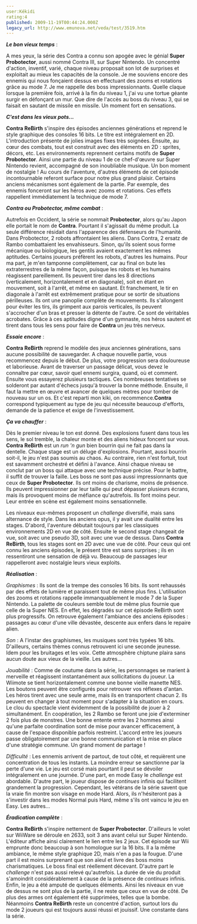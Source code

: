 ```yaml
---
user:Kékidi
rating:4
published: 2009-11-19T00:44:24.000Z
legacy_url: http://www.emunova.net/veda/test/3519.htm
---
```

_**Le bon vieux temps**_ :  

A mes yeux, la série des Contra a connu son apogée avec le génial **Super Probotector**, aussi nommé Contra III, sur Super Nintendo. Un concentré d'action, inventif, varié, chaque niveau proposait son lot de surprises et exploitait au mieux les capacités de la console. Je me souviens encore des ennemis qui nous fonçaient dessus en effectuant des zooms et rotations grâce au mode 7\. Je me rappelle des boss impressionnants. Quelle claque lorsque la première fois, arrivé à la fin du niveau 1, j'ai vu une tortue géante surgir en défonçant un mur. Que dire de l'accès au boss du niveau 3, qui se faisait en sautant de missile en missile. Un moment fort en sensations.  

  

_**C'est dans les vieux pots...**_  

**Contra ReBirth** s'inspire des épisodes anciennes générations et reprend le style graphique des consoles 16 bits. Le titre est intégralement en 2D. L'introduction présente de jolies images fixes très soignées. Ensuite, au cœur des combats, tout est construit avec des éléments en 2D : sprites, décors, etc. Les environnements reprennent certains motifs de **Super Probotector**. Ainsi une partie du niveau 1 de ce chef-d'œuvre sur Super Nintendo revient, accompagné de son inoubliable musique. Un bon moment de nostalgie ! Au cours de l'aventure, d'autres éléments de cet épisode incontournable referont surface pour notre plus grand plaisir. Certains anciens mécanismes sont également de la partie. Par exemple, des ennemis fonceront sur les héros avec zooms et rotations. Ces effets rappellent immédiatement la technique de mode 7\.  

  

_**Contra ou Probotector, même combat**_ :  

Autrefois en Occident, la série se nommait **Probotector**, alors qu'au Japon elle portait le nom de **Contra**. Pourtant il s'agissait du même produit. La seule différence résidait dans l'apparence des défenseurs de l'humanité. Dans Probotector, 2 robots affrontaient les aliens. Dans Contra, 2 ersatz de Rambo combattaient les envahisseurs. Sinon, qu'ils soient sous forme mécanique ou biologique, les gentils avaient exactement les mêmes aptitudes. Certains joueurs préfèrent les robots, d'autres les humains. Pour ma part, je m'en tamponne complètement, car au final on bute les extraterrestres de la même façon, puisque les robots et les humains réagissent pareillement. Ils peuvent tirer dans les 8 directions (verticalement, horizontalement et en diagonale), soit en étant en mouvement, soit à l'arrêt, et même en sautant. Et franchement, le tir en diagonale à l'arrêt est extrêmement pratique pour se sortir de situations périlleuses. Ils ont une panoplie complète de mouvements. Ils s'allongent pour éviter les tirs, ils grimpent aux parois verticales, ils peuvent s'accrocher d'un bras et presser la détente de l'autre. Ce sont de véritables acrobates. Grâce à ces aptitudes digne d'un gymnaste, nos héros sautent et tirent dans tous les sens pour faire de **Contra** un jeu très nerveux.  

  

_**Essaie encore**_ :  

**Contra ReBirth** reprend le modèle des jeux anciennes générations, sans aucune possibilité de sauvegarder. A chaque nouvelle partie, vous recommencez depuis le début. De plus, votre progression sera douloureuse et laborieuse. Avant de traverser un passage délicat, vous devez le connaître par cœur, savoir quel ennemi surgira, quand, où et comment. Ensuite vous essayerez plusieurs tactiques. Ces nombreuses tentatives se solderont par autant d'échecs jusqu'à trouver la bonne méthode. Ensuite, il faut la mettre en œuvre et avancer de quelques mètres pour tomber de nouveau sur un os. Et c'est reparti mon kiki, on recommence.**Contra** correspond typiquement au type de jeu qui nécessite beaucoup d'efforts, demande de la patience et exige de l'investissement.  

  

_**Ça va chauffer**_ :  

Dès le premier niveau le ton est donné. Des explosions fusent dans tous les sens, le sol tremble, la chaleur monte et des aliens hideux foncent sur vous. **Contra ReBirth** est un _run 'n gun_ bien bourrin qui ne fait pas dans la dentelle. Chaque stage est un déluge d'explosions. Pourtant, aussi bourrin soit-il, le jeu n'est pas soumis au chaos. Au contraire, rien n'est fortuit, tout est savamment orchestré et défini à l'avance. Ainsi chaque niveau se conclut par un boss qui attaque avec une technique précise. Pour le battre, il suffit de trouver la faille. Les boss ne sont pas aussi impressionnants que ceux de **Super Probotector**. Ils ont moins de charisme, moins de présence. Ils peuvent impressionner par leur taille qui peut dépasser plusieurs écrans, mais ils provoquent moins de méfiance qu'autrefois. Ils font moins peur. Leur entrée en scène est également moins sensationnelle.  

  

Les niveaux eux-mêmes proposent un _challenge_ diversifié, mais sans alternance de style. Dans les anciens opus, il y avait une dualité entre les stages. D'abord, l'aventure débutait toujours par les classiques environnements 2D en vue de côté. Ensuite le second stage changeait de vue, soit avec une pseudo 3D, soit avec une vue de dessus. Dans **Contra ReBirth**, tous les stages sont en 2D avec une vue de côté. Pour ceux qui ont connu les anciens épisodes, le présent titre est sans surprises ; ils en ressentiront une sensation de déjà vu. Beaucoup de passages leur rappelleront avec nostalgie leurs vieux exploits.  

  

_**Réalisation**_ :  

_Graphismes_ : Ils sont de la trempe des consoles 16 bits. Ils sont rehaussés par des effets de lumière et paraissent tout de même plus fins. L'utilisation des zooms et rotations rappelle immanquablement le mode 7 de la Super Nintendo. La palette de couleurs semble tout de même plus fournie que celle de la Super NES. En effet, les dégradés sur cet épisode ReBirth sont plus progressifs. On retrouve également l'ambiance des anciens épisodes : passages au cœur d'une ville dévastée, descente aux enfers dans le repaire alien.  

  

_Son_ : A l'instar des graphismes, les musiques sont très typées 16 bits. D'ailleurs, certains thèmes connus retrouvent ici une seconde jeunesse. Idem pour les bruitages et les voix. Cette atmosphère chiptune plaira sans aucun doute aux vieux de la vieille. Les autres...  

  

_Jouabilité_ : Comme de coutume dans la série, les personnages se marient à merveille et réagissent instantanément aux sollicitations du joueur. La Wiimote se tient horizontalement comme une bonne vieille manette NES. Les boutons peuvent être configurés pour retrouver vos réflexes d'antan. Les héros tirent avec une seule arme, mais ils en transportent chacun 2\. Ils peuvent en changer à tout moment pour s'adapter à la situation en cours. Le clou du spectacle vient évidemment de la possibilité de jouer à 2 simultanément. En coopération, les 2 Rambo se feront une joie d'exterminer 2 fois plus de monstres. Une bonne entente entre les 2 hommes ainsi qu'une parfaite coordination sont de mise pour avancer efficacement, à cause de l'espace disponible parfois restreint. L'accord entre les joueurs passe obligatoirement par une bonne communication et la mise en place d'une stratégie commune. Un grand moment de partage !  

  

_Difficulté_ : Les ennemis arrivent de partout, de tout côté, et requièrent une concentration de tous les instants. La moindre erreur se sanctionne par la perte d'une vie. Le jeu est corsé mais pourtant il peut se dévoiler intégralement en une journée. D'une part, en mode Easy le _challenge_ est abordable. D'autre part, le joueur dispose de _continues_ infinis qui facilitent grandement la progression. Cependant, les vétérans de la série savent que la vraie fin montre son visage en mode Hard. Alors, ils n'hésiteront pas à s'investir dans les modes Normal puis Hard, même s'ils ont vaincu le jeu en Easy. Les autres...  

  

_**Éradication complète**_ :  

**Contra ReBirth** s'inspire nettement de **Super Probotector**. D'ailleurs le volet sur WiiWare se déroule en 2633, soit 3 ans avant celui sur Super Nintendo. L'éditeur affiche ainsi clairement le lien entre les 2 jeux. Cet épisode sur Wii emprunte donc beaucoup à son homologue sur la 16 bits. Il a la même ambiance, le même style graphique 2D, mais n'en a pas la fougue. D'une part il est moins surprenant que son aïeul et livre des boss moins charismatiques. Le boss final est réellement décevant. D'autre part le _challenge_ n'est pas aussi relevé qu'autrefois. La durée de vie du produit s'amoindrit considérablement à cause de la présence de _continues_ infinis. Enfin, le jeu a été amputé de quelques éléments. Ainsi les niveaux en vue de dessus ne sont plus de la partie, il ne reste que ceux en vue de côté. De plus des armes ont également été supprimées, telles que la bombe. Néanmoins **Contra ReBirth** reste un concentré d'action, surtout lors du mode 2 joueurs qui est toujours aussi réussi et jouissif. Une constante dans la série.
